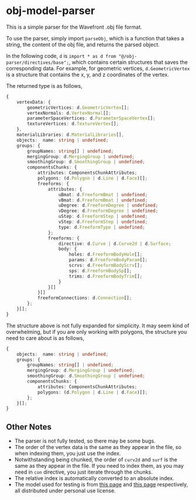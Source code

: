 # obj-model-parser

This is a simple parser for the Wavefront .obj file format.

To use the parser, simply import `parseObj`, which is a function that takes a string, the content of the obj file, and returns the parsed object.

In the following code, `d` is `import * as d from "@/obj-parser/directives/base";`, which contains certain structures that saves the corresponding data. For example, for geometric vertices, `d.GeometricVertex` is a structure that contains the x, y, and z coordinates of the vertex.

The returned type is as follows,

```typescript
{
    vertexData: {
        geometricVertices: d.GeometricVertex[];
        vertexNormals: d.VertexNormal[];
        parameterSpaceVertices: d.ParameterSpaceVertex[];
        textureVertices: d.TextureVertex[];
    },
    materialLibraries: d.MaterialLibraries[],
    objects:  name: string | undefined;
    groups: {
        groupNames: string[] | undefined;
        mergingGroup: d.MergingGroup | undefined;
        smoothingGroup: d.SmoothingGroup | undefined;
        componentsChunks: {
            attributes: ComponentsChunkAttributes;
            polygons: (d.Polygon | d.Line | d.Face)[];
            freeforms: {
                attributes: {
                    uBmat: d.FreeformBmat | undefined;
                    vBmat: d.FreeformBmat | undefined;
                    uDegree: d.FreeformDegree | undefined;
                    vDegree: d.FreeformDegree | undefined;
                    uStep: d.FreeformStep | undefined;
                    vStep: d.FreeformStep | undefined;
                    type: d.FreeformType | undefined;
                };
                freeforms: {
                    directive: d.Curve | d.Curve2d | d.Surface;
                    body: {
                        holes: d.FreeformBodyHole[];
                        params: d.FreeformBodyParam[];
                        scrvs: d.FreeformBodyScrv[];
                        sps: d.FreeformBodySp[];
                        trims: d.FreeformBodyTrim[];
                    }
                }[]
            }[]
            freeformConnections: d.Connection[];
        };
    }[];
}
```

The structure above is not fully expanded for simplicity. It may seem kind of overwhelming, but if you are only working with polygons, the structure you need to care about is as follows,

```typescript
{
    objects:  name: string | undefined;
    groups: {
        groupNames: string[] | undefined;
        mergingGroup: d.MergingGroup | undefined;
        smoothingGroup: d.SmoothingGroup | undefined;
        componentsChunks: {
            attributes: ComponentsChunkAttributes;
            polygons: (d.Polygon | d.Line | d.Face)[];
        };
    }[];
}
```

## Other Notes

- The parser is not fully tested, so there may be some bugs.
- The order of the vertex data is the same as they appear in the file, so when indexing them, you just use the index.
- Notwithstanding being chunked, the order of `curv2d` and `surf` is the same as they appear in the file. If you need to index them, as you may need in `con` directive, you just iterate through the chunks.
- The relative index is automatically converted to an absolute index.
- The model used for testing is from [this page](https://free3d.com/3d-model/realistic-tree-pack-3-trees-95419.html) and [this page](https://free3d.com/3d-model/bird-v1--875504.html) respectively, all distributed under personal use license.
